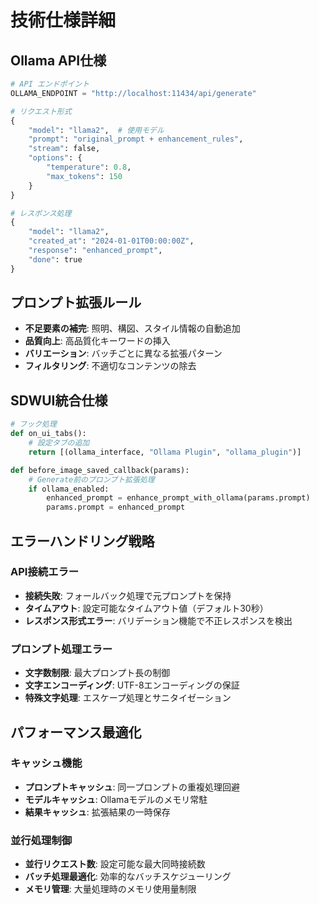 # 技術仕様詳細

## Ollama API仕様
```python
# API エンドポイント
OLLAMA_ENDPOINT = "http://localhost:11434/api/generate"

# リクエスト形式
{
    "model": "llama2",  # 使用モデル
    "prompt": "original_prompt + enhancement_rules",
    "stream": false,
    "options": {
        "temperature": 0.8,
        "max_tokens": 150
    }
}

# レスポンス処理
{
    "model": "llama2",
    "created_at": "2024-01-01T00:00:00Z",
    "response": "enhanced_prompt",
    "done": true
}
```

## プロンプト拡張ルール
- **不足要素の補完**: 照明、構図、スタイル情報の自動追加
- **品質向上**: 高品質化キーワードの挿入
- **バリエーション**: バッチごとに異なる拡張パターン
- **フィルタリング**: 不適切なコンテンツの除去

## SDWUI統合仕様
```python
# フック処理
def on_ui_tabs():
    # 設定タブの追加
    return [(ollama_interface, "Ollama Plugin", "ollama_plugin")]

def before_image_saved_callback(params):
    # Generate前のプロンプト拡張処理
    if ollama_enabled:
        enhanced_prompt = enhance_prompt_with_ollama(params.prompt)
        params.prompt = enhanced_prompt
```

## エラーハンドリング戦略

### API接続エラー
- **接続失敗**: フォールバック処理で元プロンプトを保持
- **タイムアウト**: 設定可能なタイムアウト値（デフォルト30秒）
- **レスポンス形式エラー**: バリデーション機能で不正レスポンスを検出

### プロンプト処理エラー
- **文字数制限**: 最大プロンプト長の制御
- **文字エンコーディング**: UTF-8エンコーディングの保証
- **特殊文字処理**: エスケープ処理とサニタイゼーション

## パフォーマンス最適化

### キャッシュ機能
- **プロンプトキャッシュ**: 同一プロンプトの重複処理回避
- **モデルキャッシュ**: Ollamaモデルのメモリ常駐
- **結果キャッシュ**: 拡張結果の一時保存

### 並行処理制御
- **並行リクエスト数**: 設定可能な最大同時接続数
- **バッチ処理最適化**: 効率的なバッチスケジューリング
- **メモリ管理**: 大量処理時のメモリ使用量制限